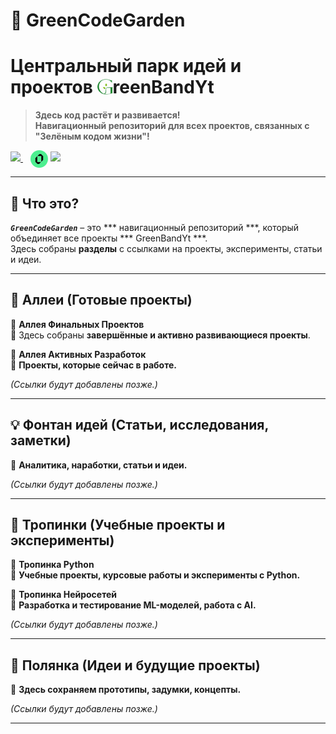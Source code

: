 # 🌿 GreenCodeGarden 
# Центральный парк идей и проектов <img src="https://raw.githubusercontent.com/GreenBandYt/GreenBandYt/main/assets/images/b_logo_g.png" width="25" alt="G" style="vertical-align: -2px;">reenBandYt  

> **Здесь код растёт и развивается!**  
> **Навигационный репозиторий для всех проектов, связанных с "Зелёным кодом жизни"!**  

<p>
  <a href="https://github.com/GreenBandYt" target="_blank" rel="noopener noreferrer">
    <img src="https://img.shields.io/badge/GreenBandYt-Зелёный_код_жизни-32CD32?style=for-the-badge&logo=leaflet&logoColor=white">
  </a>
  &nbsp;&nbsp;
  <img src="https://raw.githubusercontent.com/GreenBandYt/GreenBandYt/main/assets/logos/zerocoder.png" width="28" height="28" alt="Zerocoder" style="vertical-align: middle; border-radius: 50%;">
  <a href="https://zerocoder.ru/" target="_blank" rel="noopener noreferrer">
    <img src="https://img.shields.io/badge/Zerocoder-Выпускник-%239B59B6?style=for-the-badge">
  </a>
</p>


---

## 📌 Что это?
***`GreenCodeGarden`*** – это *** навигационный репозиторий ***, который объединяет все проекты *** GreenBandYt ***.  
Здесь собраны **разделы** с ссылками на проекты, эксперименты, статьи и идеи.

---

## **🌳 Аллеи (Готовые проекты)**  
🚀 **Аллея Финальных Проектов**  
📌 Здесь собраны **завершённые и активно развивающиеся проекты**.  

🚀 **Аллея Активных Разработок**  
📌 **Проекты, которые сейчас в работе.**  

*(Ссылки будут добавлены позже.)*  

---

## **💡 Фонтан идей (Статьи, исследования, заметки)**  
📌 **Аналитика, наработки, статьи и идеи.**  

*(Ссылки будут добавлены позже.)*  

---

## **🚀 Тропинки (Учебные проекты и эксперименты)**  
🌱 **Тропинка Python**  
📌 **Учебные проекты, курсовые работы и эксперименты с Python.**  

🤖 **Тропинка Нейросетей**  
📌 **Разработка и тестирование ML-моделей, работа с AI.**  

*(Ссылки будут добавлены позже.)*  

---

## **🌼 Полянка (Идеи и будущие проекты)**  
📌 **Здесь сохраняем прототипы, задумки, концепты.**  

*(Ссылки будут добавлены позже.)*  

---
